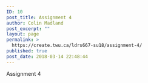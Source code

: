 ```yaml
---
ID: 10
post_title: Assignment 4
author: Colin Madland
post_excerpt: ""
layout: page
permalink: >
  https://create.twu.ca/ldrs667-su18/assignment-4/
published: true
post_date: 2018-03-14 22:48:44
---
```

Assignment 4